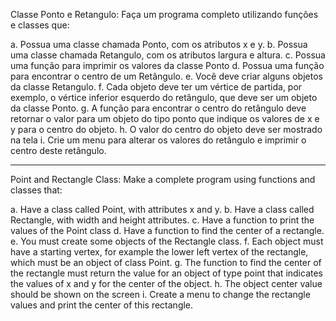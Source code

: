 Classe Ponto e Retangulo: Faça um programa completo utilizando funções e classes que:

a.	Possua uma classe chamada Ponto, com os atributos x e y.
b.	Possua uma classe chamada Retangulo, com os atributos largura e altura.
c.	Possua uma função para imprimir os valores da classe Ponto
d.	Possua uma função para encontrar o centro de um Retângulo.
e.	Você deve criar alguns objetos da classe Retangulo.
f.	Cada objeto deve ter um vértice de partida, por exemplo, o vértice inferior esquerdo do retângulo, que deve ser um objeto da classe Ponto.
g.	A função para encontrar o centro do retângulo deve retornar o valor para um objeto do tipo ponto que indique os valores de x e y para o centro do objeto.
h.	O valor do centro do objeto deve ser mostrado na tela
i.	Crie um menu para alterar os valores do retângulo e imprimir o centro deste retângulo.


-------------------------------------------------------------------------------------------------------------------------------

Point and Rectangle Class: Make a complete program using functions and classes that:

a.  Have a class called Point, with attributes x and y.
b.  Have a class called Rectangle, with width and height attributes.
c.  Have a function to print the values of the Point class
d.  Have a function to find the center of a rectangle.
e.  You must create some objects of the Rectangle class.
f.  Each object must have a starting vertex, for example the lower left vertex of the rectangle, which must be an object of class Point.
g.  The function to find the center of the rectangle must return the value for an object of type point that indicates the values of x and y for the center of the object.
h.  The object center value should be shown on the screen
i.  Create a menu to change the rectangle values and print the center of this rectangle.
